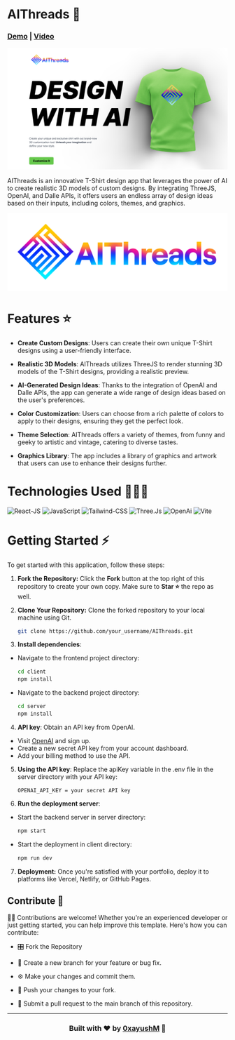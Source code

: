# AIThreads 🤖

### [Demo](https://ai-threads.vercel.app/) | [Video](https://youtu.be/_h7TlFqzQhg)
![Screenshot 1](/README_assets/ss1.png)

AIThreads is an innovative T-Shirt design app that leverages the power of AI to create realistic 3D models of custom designs. By integrating ThreeJS, OpenAI, and Dalle APIs, it offers users an endless array of design ideas based on their inputs, including colors, themes, and graphics.

![AIThreads Logo](./README_assets/full_logo.png)



# Features ⭐️

- **Create Custom Designs**: Users can create their own unique T-Shirt designs using a user-friendly interface.

- **Realistic 3D Models**: AIThreads utilizes ThreeJS to render stunning 3D models of the T-Shirt designs, providing a realistic preview.

- **AI-Generated Design Ideas**: Thanks to the integration of OpenAI and Dalle APIs, the app can generate a wide range of design ideas based on the user's preferences.

- **Color Customization**: Users can choose from a rich palette of colors to apply to their designs, ensuring they get the perfect look.

- **Theme Selection**: AIThreads offers a variety of themes, from funny and geeky to artistic and vintage, catering to diverse tastes.

- **Graphics Library**: The app includes a library of graphics and artwork that users can use to enhance their designs further.

# Technologies Used 🧑🏻‍💻

![React-JS](https://img.shields.io/badge/ReactJs-20232A?style=for-the-badge&logo=react&logoColor=61DAFB)
![JavaScript](https://img.shields.io/badge/JavaScript-323330?style=for-the-badge&logo=javascript&logoColor=F7DF1E)
![Tailwind-CSS](https://img.shields.io/badge/Tailwind-blue?style=for-the-badge&logo=tailwindcss&logoColor=61DAFB)
![Three.Js](https://img.shields.io/badge/Three.Js-ADE?style=for-the-badge&logo=threedotjs&logoColor=black)
![OpenAi](https://img.shields.io/badge/OpenAi-darkgreen?style=for-the-badge&logo=openai&logoColor=white)
![Vite](https://img.shields.io/badge/Vite-yellow?style=for-the-badge&logo=vite&logoColor=white)

# Getting Started ⚡️

To get started with this application, follow these steps:

1. **Fork the Repository:** Click the **Fork** button at the top right of this repository to create your own copy. Make sure to **Star ⭐️** the repo as well.

2. **Clone Your Repository:** Clone the forked repository to your local machine using Git.

   ```bash
   git clone https://github.com/your_username/AIThreads.git
   ```

3. **Install dependencies**:

- Navigate to the frontend project directory:

    ```bash
    cd client
    npm install
    ```
- Navigate to the backend project directory:

    ```bash
    cd server
    npm install
    ```
4. **API key**: Obtain an API key from OpenAI.

- Visit [OpenAI](https://platform.openai.com/api-keys) and sign up.
- Create a new secret API key from your account dashboard.
- Add your billing method to use the API.

5. **Using the API key**: Replace the apiKey variable in the .env file in the server directory with your API key:

    ```.env
    OPENAI_API_KEY = your secret API key
    ```
6. **Run the deployment server**:

- Start the backend server in server directory:

    ```bash
    npm start
    ```
- Start the deployment in client directory:

    ```bash
    npm run dev
    ```

7. **Deployment:** Once you're satisfied with your portfolio, deploy it to platforms like Vercel, Netlify, or GitHub Pages.

## Contribute 🤝

👩‍💻 Contributions are welcome! Whether you're an experienced developer or just getting started, you can help improve this template. Here's how you can contribute:

- 🎛️ Fork the Repository
- 💽 Create a new branch for your feature or bug fix.

- ⚙️ Make your changes and commit them.
- 📡 Push your changes to your fork.

- 🌟 Submit a pull request to the main branch of this repository.

<hr>

### <p align="center">Built with ❤️ by [0xayushM](https://www.ayushmangal.com) 🚀</p>